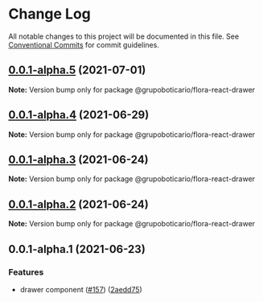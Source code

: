 # Change Log

All notable changes to this project will be documented in this file.
See [Conventional Commits](https://conventionalcommits.org) for commit guidelines.

## [0.0.1-alpha.5](https://github.com/grupoboticario/flora/compare/@grupoboticario/flora-react-drawer@0.0.1-alpha.4...@grupoboticario/flora-react-drawer@0.0.1-alpha.5) (2021-07-01)

**Note:** Version bump only for package @grupoboticario/flora-react-drawer





## [0.0.1-alpha.4](https://github.com/grupoboticario/flora/compare/@grupoboticario/flora-react-drawer@0.0.1-alpha.3...@grupoboticario/flora-react-drawer@0.0.1-alpha.4) (2021-06-29)

**Note:** Version bump only for package @grupoboticario/flora-react-drawer





## [0.0.1-alpha.3](https://github.com/grupoboticario/flora/compare/@grupoboticario/flora-react-drawer@0.0.1-alpha.2...@grupoboticario/flora-react-drawer@0.0.1-alpha.3) (2021-06-24)

**Note:** Version bump only for package @grupoboticario/flora-react-drawer





## [0.0.1-alpha.2](https://github.com/grupoboticario/flora/compare/@grupoboticario/flora-react-drawer@0.0.1-alpha.1...@grupoboticario/flora-react-drawer@0.0.1-alpha.2) (2021-06-24)

**Note:** Version bump only for package @grupoboticario/flora-react-drawer





## 0.0.1-alpha.1 (2021-06-23)


### Features

* drawer component ([#157](https://github.com/grupoboticario/flora/issues/157)) ([2aedd75](https://github.com/grupoboticario/flora/commit/2aedd7561029a29df0c5a70e415a1708ac9110e5))
